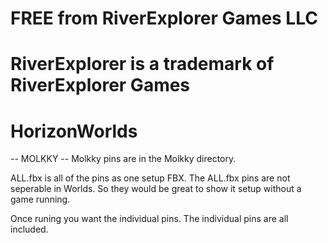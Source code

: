 #
# FREE from RiverExplorer Games LLC
#
# RiverExplorer is a trademark of RiverExplorer Games
#

# HorizonWorlds

-- MOLKKY --
Molkky pins are in the Molkky directory.

ALL.fbx is all of the pins as one setup FBX.
The ALL.fbx pins are not seperable in Worlds. So they would
be great to show it setup without a game running. 

Once runing you want the individual pins.
The individual pins are all included.


